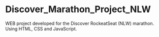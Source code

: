#  Discover_Marathon_Project_NLW

WEB project developed for the Discover RockeatSeat (NLW) marathon. Using HTML, CSS and JavaScript.
